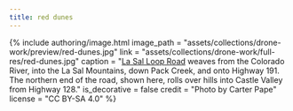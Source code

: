 ```yaml
---
title: red dunes
---
```


{% include authoring/image.html
    image_path = "assets/collections/drone-work/preview/red-dunes.jpg"
    link = "assets/collections/drone-work/full-res/red-dunes.jpg"
    caption = "[La Sal Loop Road](https://www.fs.usda.gov/Internet/FSE_DOCUMENTS/fseprd690573.pdf) weaves from the Colorado River, into the La Sal Mountains, down Pack Creek, and onto Highway 191. The northern end of the road, shown here, rolls over hills into Castle Valley from Highway 128."
    is_decorative = false
    credit = "Photo by Carter Pape"
    license = "CC BY-SA 4.0"
%}
